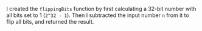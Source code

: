 I created the `flippingBits` function by first calculating a 32-bit number with all bits set to 1 (`2^32 - 1`). Then I subtracted the input number `n` from it to flip all bits, and returned the result.
